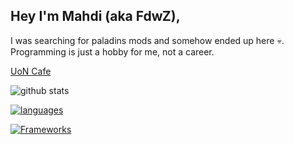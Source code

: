 ## Hey I'm Mahdi (aka FdwZ),

I was searching for paladins mods and somehow ended up here 💀. Programming is just a hobby for me, not a career.

[UoN Cafe](https://uoncafe.org)

![github stats](https://github-readme-streak-stats.herokuapp.com?user=FdwZ47&theme=radical&show_icons=true&hide_border=true)

[![languages](https://skillicons.dev/icons?i=html,css,sass,ts,js,sqlite)](https://skillicons.dev)

[![Frameworks](https://skillicons.dev/icons?i=vue,nuxtjs,discordjs,nodejs)](https://skillicons.dev)
